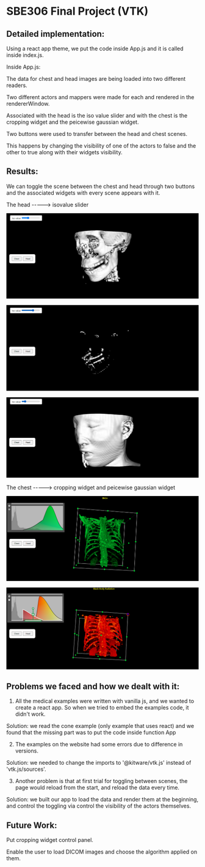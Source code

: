 # SBE306 Final Project (VTK) 


## Detailed implementation:

Using a react app theme, we put the code inside App.js and it is called inside index.js.

Inside App.js:

The data for chest and head images are being loaded into two different readers.

Two different actors and mappers were made for each and rendered in the rendererWindow.

Associated with the head is the iso value slider and with the chest is the cropping widget and the peicewise gaussian widget.

Two buttons were used to transfer between the head and chest scenes.

This happens by changing the visibility of one of the actors to false and the other to true along with their widgets visibility.

## Results:

We can toggle the scene between the chest and head through two buttons and the associated widgets with every scene appears with it.

The head -----> isovalue slider

![Image of Code Result](images/head-surface-rendering-1.png)


![Image of Code Result](images/head-surface-rendering-2.png)


![Image of Code Result](images/head-surface-rendering-3.png)


The chest -----> cropping widget and peicewise gaussian widget

![Image of Code Result](images/chest-ray-casting-1.png)


![Image of Code Result](images/chest-ray-casting-2.png)

## Problems we faced and how we dealt with it:
 
1. All the medical examples were written with vanilla js, and we wanted to create a react app. So when we tried to embed the examples code, it didn't work.

Solution: we read the cone example (only example that uses react) and we found that the missing part was to put the code inside function App

2. The examples on the website had some errors due to difference in versions.

Solution: we needed to change the imports to '@kitware/vtk.js' instead of 'vtk.js/sources'.

3. Another problem is that at first trial for toggling between scenes, the page would reload from the start, and reload the data every time.

Solution: we built our app to load the data and render them at the beginning, and control the toggling via control the visibility of the actors themselves.


## Future Work:

Put cropping widget control panel.

Enable the user to load DICOM images and choose the algorithm applied on them.


